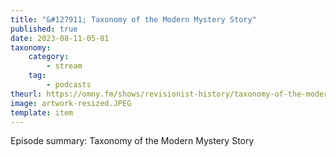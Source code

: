 ```yaml
---
title: "&#127911; Taxonomy of the Modern Mystery Story"
published: true
date: 2023-08-11-05-01
taxonomy:
    category:
        - stream
    tag:
        - podcasts
theurl: https://omny.fm/shows/revisionist-history/taxonomy-of-the-modern-mystery-story
image: artwork-resized.JPEG
template: item
---
```


Episode summary: Taxonomy of the Modern Mystery Story
